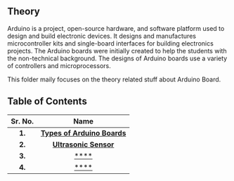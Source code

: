 ## Theory

Arduino is a project, open-source hardware, and software platform used to design and build electronic devices. It designs and manufactures microcontroller kits and single-board interfaces for building electronics projects.
The Arduino boards were initially created to help the students with the non-technical background.
The designs of Arduino boards use a variety of controllers and microprocessors.

This folder maily focuses on the theory related stuff about Arduino Board.

## Table of Contents

Sr. No.             |   Name               
:------------------:|:-------------------------:|
**1.**              | [**Types of Arduino Boards**](https://github.com/Robotics-Club-BMU/Ardutronics/blob/main/Theory/Types%20of%20Arduino.md)  
**2.**              | [**Ultrasonic Sensor**](https://github.com/Robotics-Club-BMU/Ardutronics/tree/main/Theory/Ultrasonic%20Sensor)   
**3.**              | [****]()  
**4.**              | [****]()  
